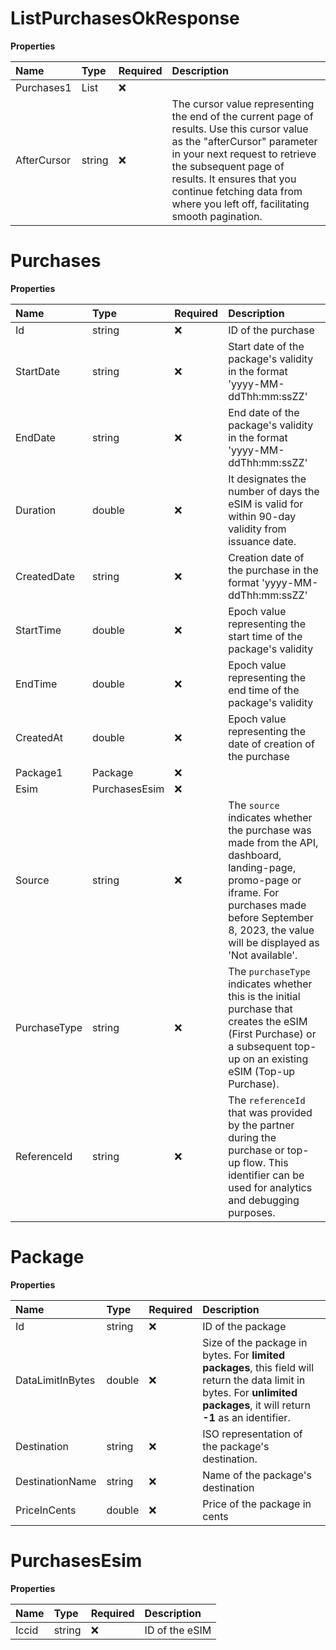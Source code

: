 # ListPurchasesOkResponse

**Properties**

| Name        | Type            | Required | Description                                                                                                                                                                                                                                                                                     |
| :---------- | :-------------- | :------- | :---------------------------------------------------------------------------------------------------------------------------------------------------------------------------------------------------------------------------------------------------------------------------------------------- |
| Purchases1  | List<Purchases> | ❌       |                                                                                                                                                                                                                                                                                                 |
| AfterCursor | string          | ❌       | The cursor value representing the end of the current page of results. Use this cursor value as the "afterCursor" parameter in your next request to retrieve the subsequent page of results. It ensures that you continue fetching data from where you left off, facilitating smooth pagination. |

# Purchases

**Properties**

| Name         | Type          | Required | Description                                                                                                                                                                                                    |
| :----------- | :------------ | :------- | :------------------------------------------------------------------------------------------------------------------------------------------------------------------------------------------------------------- |
| Id           | string        | ❌       | ID of the purchase                                                                                                                                                                                             |
| StartDate    | string        | ❌       | Start date of the package's validity in the format 'yyyy-MM-ddThh:mm:ssZZ'                                                                                                                                     |
| EndDate      | string        | ❌       | End date of the package's validity in the format 'yyyy-MM-ddThh:mm:ssZZ'                                                                                                                                       |
| Duration     | double        | ❌       | It designates the number of days the eSIM is valid for within 90-day validity from issuance date.                                                                                                              |
| CreatedDate  | string        | ❌       | Creation date of the purchase in the format 'yyyy-MM-ddThh:mm:ssZZ'                                                                                                                                            |
| StartTime    | double        | ❌       | Epoch value representing the start time of the package's validity                                                                                                                                              |
| EndTime      | double        | ❌       | Epoch value representing the end time of the package's validity                                                                                                                                                |
| CreatedAt    | double        | ❌       | Epoch value representing the date of creation of the purchase                                                                                                                                                  |
| Package1     | Package       | ❌       |                                                                                                                                                                                                                |
| Esim         | PurchasesEsim | ❌       |                                                                                                                                                                                                                |
| Source       | string        | ❌       | The `source` indicates whether the purchase was made from the API, dashboard, landing-page, promo-page or iframe. For purchases made before September 8, 2023, the value will be displayed as 'Not available'. |
| PurchaseType | string        | ❌       | The `purchaseType` indicates whether this is the initial purchase that creates the eSIM (First Purchase) or a subsequent top-up on an existing eSIM (Top-up Purchase).                                         |
| ReferenceId  | string        | ❌       | The `referenceId` that was provided by the partner during the purchase or top-up flow. This identifier can be used for analytics and debugging purposes.                                                       |

# Package

**Properties**

| Name             | Type   | Required | Description                                                                                                                                                                 |
| :--------------- | :----- | :------- | :-------------------------------------------------------------------------------------------------------------------------------------------------------------------------- |
| Id               | string | ❌       | ID of the package                                                                                                                                                           |
| DataLimitInBytes | double | ❌       | Size of the package in bytes. For **limited packages**, this field will return the data limit in bytes. For **unlimited packages**, it will return **-1** as an identifier. |
| Destination      | string | ❌       | ISO representation of the package's destination.                                                                                                                            |
| DestinationName  | string | ❌       | Name of the package's destination                                                                                                                                           |
| PriceInCents     | double | ❌       | Price of the package in cents                                                                                                                                               |

# PurchasesEsim

**Properties**

| Name  | Type   | Required | Description    |
| :---- | :----- | :------- | :------------- |
| Iccid | string | ❌       | ID of the eSIM |
